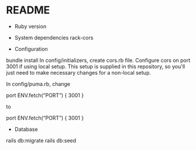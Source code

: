 # README

* Ruby version

* System dependencies
rack-cors

* Configuration

bundle install
In config/initializers, create cors.rb file. Configure cors on port 3001 if using local setup. This setup is supplied in this repository, so you'll just need to make necessary changes for a non-local setup.

In config/puma.rb, change

port ENV.fetch(“PORT”) { 3001 }

to

port ENV.fetch(“PORT”) { 3001 }

* Database

rails db:migrate
rails db:seed
